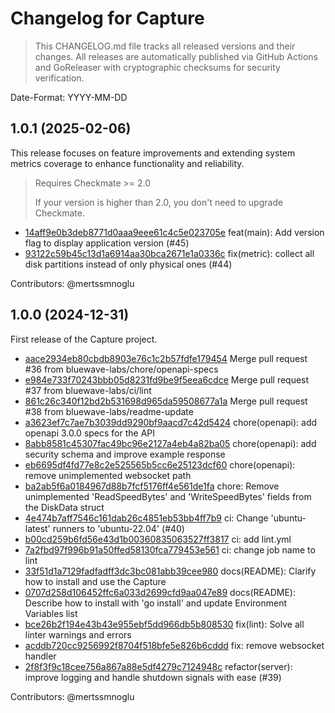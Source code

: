 # Changelog for Capture

> This CHANGELOG.md file tracks all released versions and their changes. All releases are automatically published via GitHub Actions and GoReleaser with cryptographic checksums for security verification.

Date-Format: YYYY-MM-DD

## 1.0.1 (2025-02-06)

This release focuses on feature improvements and extending system metrics coverage to enhance functionality and reliability.

> Requires Checkmate >= 2.0
>
> If your version is higher than 2.0, you don't need to upgrade Checkmate.

- [14aff9e0b3deb8771d0aaa9eee61c4c5e023705e](https://github.com/bluewave-labs/capture/commit/14aff9e0b3deb8771d0aaa9eee61c4c5e023705e) feat(main): Add version flag to display application version (#45)
- [93122c59b45c13d1a6914aa30bca2671e1a0336c](https://github.com/bluewave-labs/capture/commit/93122c59b45c13d1a6914aa30bca2671e1a0336c) fix(metric): collect all disk partitions instead of only physical ones (#44)

Contributors: @mertssmnoglu

## 1.0.0 (2024-12-31)

First release of the Capture project.

- [aace2934eb80cbdb8903e76c1c2b57fdfe179454](https://github.com/bluewave-labs/capture/commit/aace2934eb80cbdb8903e76c1c2b57fdfe179454) Merge pull request #36 from bluewave-labs/chore/openapi-specs
- [e984e733f70243bbb05d8231fd9be9f5eea6cdce](https://github.com/bluewave-labs/capture/commit/e984e733f70243bbb05d8231fd9be9f5eea6cdce) Merge pull request #37 from bluewave-labs/ci/lint
- [861c26c340f12bd2b531698d965da59508677a1a](https://github.com/bluewave-labs/capture/commit/861c26c340f12bd2b531698d965da59508677a1a) Merge pull request #38 from bluewave-labs/readme-update
- [a3623ef7c7ae7b3039dd9290bf9aacd7c42d5424](https://github.com/bluewave-labs/capture/commit/a3623ef7c7ae7b3039dd9290bf9aacd7c42d5424) chore(openapi): add openapi 3.0.0 specs for the API
- [8abb8581c45307fac49bc96e2127a4eb4a82ba05](https://github.com/bluewave-labs/capture/commit/8abb8581c45307fac49bc96e2127a4eb4a82ba05) chore(openapi): add security schema and improve example response
- [eb6695df4fd77e8c2e525565b5cc6e25123dcf60](https://github.com/bluewave-labs/capture/commit/eb6695df4fd77e8c2e525565b5cc6e25123dcf60) chore(openapi): remove unimplemented websocket path
- [ba2ab5f6a0184967d88b7fcf5176ff4e561de1fa](https://github.com/bluewave-labs/capture/commit/ba2ab5f6a0184967d88b7fcf5176ff4e561de1fa) chore: Remove unimplemented 'ReadSpeedBytes' and 'WriteSpeedBytes' fields from the DiskData struct
- [4e474b7aff7546c161dab26c4851eb53bb4ff7b9](https://github.com/bluewave-labs/capture/commit/4e474b7aff7546c161dab26c4851eb53bb4ff7b9) ci: Change 'ubuntu-latest' runners to 'ubuntu-22.04' (#40)
- [b00cd259b6fd56e43d1b00360835063527ff3817](https://github.com/bluewave-labs/capture/commit/b00cd259b6fd56e43d1b00360835063527ff3817) ci: add lint.yml
- [7a2fbd97f996b91a50ffed58130fca779453e561](https://github.com/bluewave-labs/capture/commit/7a2fbd97f996b91a50ffed58130fca779453e561) ci: change job name to lint
- [33f51d1a7129fadfadff3dc3bc081abb39cee980](https://github.com/bluewave-labs/capture/commit/33f51d1a7129fadfadff3dc3bc081abb39cee980) docs(README): Clarify how to install and use the Capture
- [0707d258d106452ffc6a033d2699cfd9aa047e89](https://github.com/bluewave-labs/capture/commit/0707d258d106452ffc6a033d2699cfd9aa047e89) docs(README): Describe how to install with 'go install'  and update Environment Variables list
- [bce26b2f194e43b43e955ebf5dd966db5b808530](https://github.com/bluewave-labs/capture/commit/bce26b2f194e43b43e955ebf5dd966db5b808530) fix(lint): Solve all linter warnings and errors
- [acddb720cc9256992f8704f518bfe5e826b6cddd](https://github.com/bluewave-labs/capture/commit/acddb720cc9256992f8704f518bfe5e826b6cddd) fix: remove websocket handler
- [2f8f3f9c18cee756a867a88e5df4279c7124948c](https://github.com/bluewave-labs/capture/commit/2f8f3f9c18cee756a867a88e5df4279c7124948c) refactor(server): improve logging and handle shutdown signals with ease (#39)

Contributors: @mertssmnoglu
